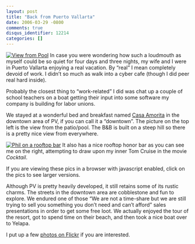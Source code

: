 ```yaml
---
layout: post
title: "Back from Puerto Vallarta"
date: 2006-03-29 -0800
comments: true
disqus_identifier: 12214
categories: []
---
```

[![View from
Pool](http://haacked.com/images/ViewFromPool_small.jpg)](http://haacked.com/images/ViewFromPool.jpg)
In case you were wondering how such a loudmouth as myself could be so
quiet for four days and three nights, my wife and I were in Puerto
Vallarta enjoying a real vacation. By “real” I mean completely devoid of
work. I didn’t so much as walk into a cyber cafe (though I did peer real
hard inside).

Probably the closest thing to “work-related” I did was chat up a couple
of school teachers on a boat getting their input into some software my
company is building for labor unions.

We stayed at a wonderful bed and breakfast named [Casa
Amorita](http://www.casaamorita.com/ "Casa Amorita") in the downtown
area of PV, if you can call it a “downtown”. The picture on the top left
is the view from the patio/pool. The B&B is built on a steep hill so
there is a pretty nice view from everywhere.

[![Phil on a rooftop
bar](http://haacked.com/images/PhillRooftopBar_small.jpg)](http://haacked.com/images/PhilRooftopBar.jpg)
It also has a nice rooftop honor bar as you can see me on the right,
attempting to draw upon my inner Tom Cruise in the movie *Cocktail*.

If you are viewing these pics in a browser with javascript enabled,
click on the pics to see larger versions.

Although PV is pretty heavily developed, it still retains some of its
rustic charms. The streets in the downtown area are cobblestone and fun
to explore. We endured one of those “We are not a time-share but we are
still trying to sell you something you don’t need and can’t afford”
sales presentations in order to get some free loot. We actually enjoyed
the tour of the resort, got to spend time on their beach, and then took
a nice boat over to Yelapa.

I put up a few [photos on
Flickr](http://www.flickr.com/photos/haacked/tags/puertovallarta/ "Puerto Vallarta Photos")
if you are interested.


